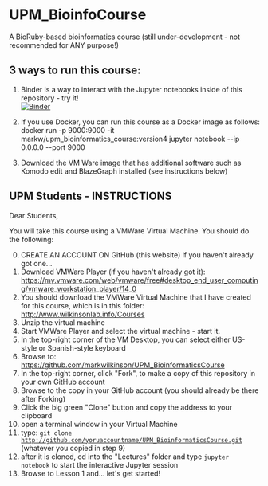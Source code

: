 
# UPM_BioinfoCourse

A BioRuby-based bioinformatics course (still under-development - not recommended for ANY purpose!)

## 3 ways to run this course:

1)  Binder is a way to interact with the Jupyter notebooks inside of this repository - try it!  
[![Binder](http://mybinder.org/badge.svg)](https://mybinder.org/v2/gh/markwilkinson/UPM_BioinfoCourse/master)

2)  If you use Docker, you can run this course as a Docker image as follows:
docker run -p 9000:9000 -it markw/upm_bioinformatics_course:version4 jupyter notebook --ip 0.0.0.0 --port 9000   

3)  Download the VM Ware image that has additional software such as Komodo edit and BlazeGraph installed (see instructions below)


## UPM Students - INSTRUCTIONS

Dear Students, 

You will take this course using a VMWare Virtual Machine.  You should do the following:

0. CREATE AN ACCOUNT ON GitHub (this website) if you haven't already got one...
1. Download VMWare Player (if you haven't already got it): https://my.vmware.com/web/vmware/free#desktop_end_user_computing/vmware_workstation_player/14_0
2. You should download the VMWare Virtual Machine that I have created for this course, which is in this folder:  http://www.wilkinsonlab.info/Courses
3. Unzip the virtual machine
4. Start VMWare Player and select the virtual machine - start it.
5. In the top-right corner of the VM Desktop, you can select either US-style or Spanish-style keyboard
6. Browse to:  https://github.com/markwilkinson/UPM_BioinformaticsCourse
7. In the top-right corner, click "Fork", to make a copy of this repository in your own GitHub account
8. Browse to the copy in your GitHub account (you should already be there after Forking)
9.  Click the big green "Clone" button and copy the address to your clipboard
10. open a terminal window in your Virtual Machine
11. type:  <code>git clone http://github.com/yoruaccountname/UPM_BioinformaticsCourse.git</code>  (whatever you copied in step 9)
12. after it is cloned, cd into the "Lectures" folder and type <code>jupyter notebook</code> to start the interactive Jupyter session
13.  Browse to Lesson 1 and... let's get started!


